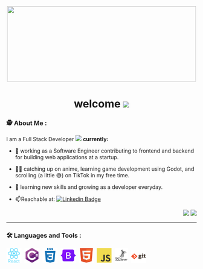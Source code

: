 

<!--
**jadaluiz/jadaluiz** is a ✨ _special_ ✨ repository because its `README.md` (this file) appears on your GitHub profile. -->

<div align="center">
  <img src="https://media.giphy.com/media/1GEATImIxEXVR79Dhk/giphy.gif" width="500" height="200"/>
  <h1>
  welcome
  <img src="https://media.giphy.com/media/hvRJCLFzcasrR4ia7z/giphy.gif" width="30px"/>
</h1>
</div>




### :detective: About Me :
I am a Full Stack Developer <img src="https://media.giphy.com/media/WUlplcMpOCEmTGBtBW/giphy.gif" width="30"> <b>currently:</b> 


 - :telescope: working as a Software Engineer contributing to frontend and backend for building web applications at a startup.

 - :woman_technologist: catching up on anime, learning game development using Godot, and scrolling (a little :sweat_smile:) on TikTok in my free time. 
 
 
 - :seedling:  learning new skills and growing as a developer everyday.
 
 
 - :mailbox:Reachable at: [![Linkedin Badge](https://img.shields.io/badge/-LinkedIn-blue?style=flat&logo=Linkedin&logoColor=white)](https://www.linkedin.com/in/jadaclopton/)
<div align="right" >
  <img src="https://media.giphy.com/media/KcMpL8GebR6ygaSRwx/giphy.gif" width="15%" /> <img src="https://media.giphy.com/media/FvTiU4YpDE4fs5NulS/giphy.gif" width="15%" />
</div>


---

### :hammer_and_wrench: Languages and Tools :

<div>
  <img src="https://github.com/devicons/devicon/blob/master/icons/react/react-original-wordmark.svg" title="React" alt="React" width="40" height="40"/>&nbsp;
    <img src="https://github.com/devicons/devicon/blob/master/icons/csharp/csharp-original.svg" title="Csharp" alt="Csharp" width="40" height="40"/>&nbsp;
  <img src="https://github.com/devicons/devicon/blob/master/icons/css3/css3-plain-wordmark.svg"  title="CSS3" alt="CSS" width="40" height="40"/>&nbsp;
  <img src="https://github.com/devicons/devicon/blob/master/icons/bootstrap/bootstrap-original.svg"  title="Bootstrap" alt="Bootstrap" width="40" height="40"/>&nbsp;
  <img src="https://github.com/devicons/devicon/blob/master/icons/html5/html5-original.svg" title="HTML5" alt="HTML" width="40" height="40"/>&nbsp;
  <img src="https://github.com/devicons/devicon/blob/master/icons/javascript/javascript-original.svg" title="JavaScript" alt="JavaScript" width="40" height="40"/>&nbsp;
  <img src="https://github.com/devicons/devicon/blob/master/icons/microsoftsqlserver/microsoftsqlserver-plain-wordmark.svg" title="MsSQL"  alt="MsSQL" width="35" height="40"/>&nbsp;
  <img src="https://github.com/devicons/devicon/blob/master/icons/git/git-original-wordmark.svg" title="Git" **alt="Git" width="40" height="35"/>
</div>



<!-- ### :fire: My Stats :
[![GitHub Streak](https://github-readme-streak-stats.herokuapp.com?user=jadaluiz)](https://git.io/streak-stats) -->
